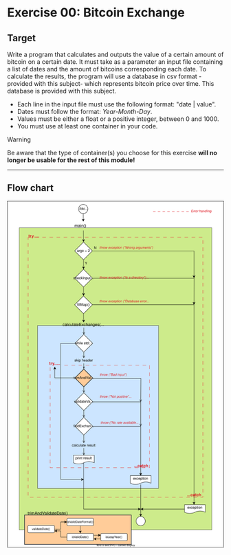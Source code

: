 # Exercise 00: Bitcoin Exchange
## Target
Write a program that calculates and outputs the value of a certain amount of bitcoin on a certain date. It must take as a parameter an input file containing a list of dates and the amount of bitcoins corresponding each date. To calculate the results, the program will use a database in csv format -provided with this subject- which represents bitcoin price over time. This database is provided with this subject.
- Each line in the input file must use the following format: "date | value".
- Dates must follow the format: *Year-Month-Day*.
- Values must be either a float or a positive integer, between 0 and 1000.
- You must use at least one container in your code.
> [!WARNING]
> Be aware that the type of container(s) you choose for this exercise **will no longer be usable for the rest of this module!**
-----------------------------------
## Flow chart
<p align="center">
	<img src="assets/BitcoinExchange.svg" />
</p>